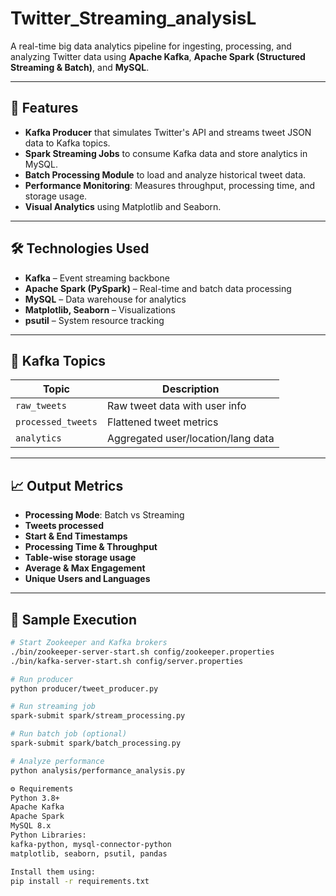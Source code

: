 # Twitter_Streaming_analysisL

A real-time big data analytics pipeline for ingesting, processing, and analyzing Twitter data using **Apache Kafka**, **Apache Spark (Structured Streaming & Batch)**, and **MySQL**.

---

## 🚀 Features

- **Kafka Producer** that simulates Twitter's API and streams tweet JSON data to Kafka topics.
- **Spark Streaming Jobs** to consume Kafka data and store analytics in MySQL.
- **Batch Processing Module** to load and analyze historical tweet data.
- **Performance Monitoring**: Measures throughput, processing time, and storage usage.
- **Visual Analytics** using Matplotlib and Seaborn.

---


## 🛠️ Technologies Used

- **Kafka** – Event streaming backbone
- **Apache Spark (PySpark)** – Real-time and batch data processing
- **MySQL** – Data warehouse for analytics
- **Matplotlib, Seaborn** – Visualizations
- **psutil** – System resource tracking

---

## 🔄 Kafka Topics

| Topic            | Description                      |
|------------------|----------------------------------|
| `raw_tweets`     | Raw tweet data with user info    |
| `processed_tweets` | Flattened tweet metrics         |
| `analytics`      | Aggregated user/location/lang data|

---

## 📈 Output Metrics

- **Processing Mode**: Batch vs Streaming
- **Tweets processed**
- **Start & End Timestamps**
- **Processing Time & Throughput**
- **Table-wise storage usage**
- **Average & Max Engagement**
- **Unique Users and Languages**

---

## 🧪 Sample Execution

```bash
# Start Zookeeper and Kafka brokers
./bin/zookeeper-server-start.sh config/zookeeper.properties
./bin/kafka-server-start.sh config/server.properties

# Run producer
python producer/tweet_producer.py

# Run streaming job
spark-submit spark/stream_processing.py

# Run batch job (optional)
spark-submit spark/batch_processing.py

# Analyze performance
python analysis/performance_analysis.py

⚙️ Requirements
Python 3.8+
Apache Kafka
Apache Spark
MySQL 8.x
Python Libraries:
kafka-python, mysql-connector-python
matplotlib, seaborn, psutil, pandas

Install them using:
pip install -r requirements.txt
